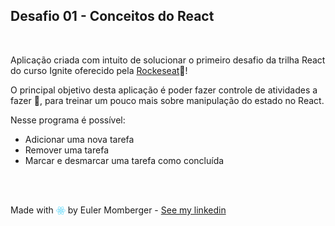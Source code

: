 ## Desafio 01 - Conceitos do React

<br>

Aplicação criada com intuito de solucionar o primeiro desafio da trilha React do curso Ignite oferecido pela [Rockeseat](https://www.rocketseat.com.br/)🚀!

O principal objetivo desta aplicação é poder fazer controle de atividades a fazer 📝, para treinar um pouco mais sobre manipulação do estado no React.

Nesse programa é possível:
- Adicionar uma nova tarefa
- Remover uma tarefa
- Marcar e desmarcar uma tarefa como concluída

<br>
<br>

Made with <img align="center" alt="React native logo" height="15" width="15" src="https://raw.githubusercontent.com/devicons/devicon/master/icons/react/react-original.svg"> by Euler Momberger - [See my linkedin](https://www.linkedin.com/in/euler-momberger/)